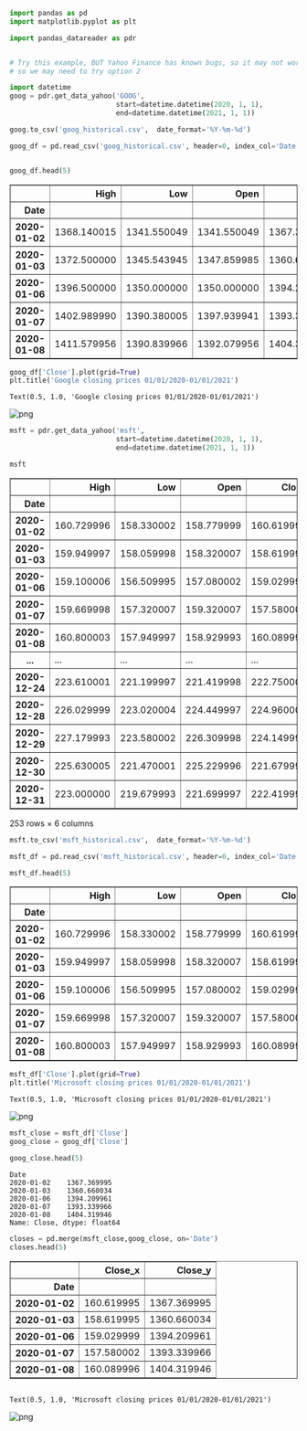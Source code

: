 ```python
import pandas as pd
import matplotlib.pyplot as plt
```


```python
import pandas_datareader as pdr


# Try this example, BUT Yahoo Finance has known bugs, so it may not work (their end, theif fault), 
# so we may need to try option 2

import datetime 
goog = pdr.get_data_yahoo('GOOG', 
                          start=datetime.datetime(2020, 1, 1), 
                          end=datetime.datetime(2021, 1, 1))

```


```python
goog.to_csv('goog_historical.csv',  date_format='%Y-%m-%d')


```


```python
goog_df = pd.read_csv('goog_historical.csv', header=0, index_col='Date',parse_dates=True)



```


```python
goog_df.head(5)
```




<div>
<style scoped>
    .dataframe tbody tr th:only-of-type {
        vertical-align: middle;
    }

    .dataframe tbody tr th {
        vertical-align: top;
    }

    .dataframe thead th {
        text-align: right;
    }
</style>
<table border="1" class="dataframe">
  <thead>
    <tr style="text-align: right;">
      <th></th>
      <th>High</th>
      <th>Low</th>
      <th>Open</th>
      <th>Close</th>
      <th>Volume</th>
      <th>Adj Close</th>
    </tr>
    <tr>
      <th>Date</th>
      <th></th>
      <th></th>
      <th></th>
      <th></th>
      <th></th>
      <th></th>
    </tr>
  </thead>
  <tbody>
    <tr>
      <th>2020-01-02</th>
      <td>1368.140015</td>
      <td>1341.550049</td>
      <td>1341.550049</td>
      <td>1367.369995</td>
      <td>1406600</td>
      <td>1367.369995</td>
    </tr>
    <tr>
      <th>2020-01-03</th>
      <td>1372.500000</td>
      <td>1345.543945</td>
      <td>1347.859985</td>
      <td>1360.660034</td>
      <td>1186400</td>
      <td>1360.660034</td>
    </tr>
    <tr>
      <th>2020-01-06</th>
      <td>1396.500000</td>
      <td>1350.000000</td>
      <td>1350.000000</td>
      <td>1394.209961</td>
      <td>1732300</td>
      <td>1394.209961</td>
    </tr>
    <tr>
      <th>2020-01-07</th>
      <td>1402.989990</td>
      <td>1390.380005</td>
      <td>1397.939941</td>
      <td>1393.339966</td>
      <td>1502700</td>
      <td>1393.339966</td>
    </tr>
    <tr>
      <th>2020-01-08</th>
      <td>1411.579956</td>
      <td>1390.839966</td>
      <td>1392.079956</td>
      <td>1404.319946</td>
      <td>1528000</td>
      <td>1404.319946</td>
    </tr>
  </tbody>
</table>
</div>




```python
goog_df['Close'].plot(grid=True)
plt.title('Google closing prices 01/01/2020-01/01/2021')
```




    Text(0.5, 1.0, 'Google closing prices 01/01/2020-01/01/2021')




    
![png](output_5_1.png)
    



```python
msft = pdr.get_data_yahoo('msft', 
                          start=datetime.datetime(2020, 1, 1), 
                          end=datetime.datetime(2021, 1, 1))
```


```python
msft
```




<div>
<style scoped>
    .dataframe tbody tr th:only-of-type {
        vertical-align: middle;
    }

    .dataframe tbody tr th {
        vertical-align: top;
    }

    .dataframe thead th {
        text-align: right;
    }
</style>
<table border="1" class="dataframe">
  <thead>
    <tr style="text-align: right;">
      <th></th>
      <th>High</th>
      <th>Low</th>
      <th>Open</th>
      <th>Close</th>
      <th>Volume</th>
      <th>Adj Close</th>
    </tr>
    <tr>
      <th>Date</th>
      <th></th>
      <th></th>
      <th></th>
      <th></th>
      <th></th>
      <th></th>
    </tr>
  </thead>
  <tbody>
    <tr>
      <th>2020-01-02</th>
      <td>160.729996</td>
      <td>158.330002</td>
      <td>158.779999</td>
      <td>160.619995</td>
      <td>22622100.0</td>
      <td>158.205765</td>
    </tr>
    <tr>
      <th>2020-01-03</th>
      <td>159.949997</td>
      <td>158.059998</td>
      <td>158.320007</td>
      <td>158.619995</td>
      <td>21116200.0</td>
      <td>156.235825</td>
    </tr>
    <tr>
      <th>2020-01-06</th>
      <td>159.100006</td>
      <td>156.509995</td>
      <td>157.080002</td>
      <td>159.029999</td>
      <td>20813700.0</td>
      <td>156.639694</td>
    </tr>
    <tr>
      <th>2020-01-07</th>
      <td>159.669998</td>
      <td>157.320007</td>
      <td>159.320007</td>
      <td>157.580002</td>
      <td>21634100.0</td>
      <td>155.211456</td>
    </tr>
    <tr>
      <th>2020-01-08</th>
      <td>160.800003</td>
      <td>157.949997</td>
      <td>158.929993</td>
      <td>160.089996</td>
      <td>27746500.0</td>
      <td>157.683731</td>
    </tr>
    <tr>
      <th>...</th>
      <td>...</td>
      <td>...</td>
      <td>...</td>
      <td>...</td>
      <td>...</td>
      <td>...</td>
    </tr>
    <tr>
      <th>2020-12-24</th>
      <td>223.610001</td>
      <td>221.199997</td>
      <td>221.419998</td>
      <td>222.750000</td>
      <td>10550600.0</td>
      <td>221.726166</td>
    </tr>
    <tr>
      <th>2020-12-28</th>
      <td>226.029999</td>
      <td>223.020004</td>
      <td>224.449997</td>
      <td>224.960007</td>
      <td>17933500.0</td>
      <td>223.925995</td>
    </tr>
    <tr>
      <th>2020-12-29</th>
      <td>227.179993</td>
      <td>223.580002</td>
      <td>226.309998</td>
      <td>224.149994</td>
      <td>17403200.0</td>
      <td>223.119720</td>
    </tr>
    <tr>
      <th>2020-12-30</th>
      <td>225.630005</td>
      <td>221.470001</td>
      <td>225.229996</td>
      <td>221.679993</td>
      <td>20272300.0</td>
      <td>220.661072</td>
    </tr>
    <tr>
      <th>2020-12-31</th>
      <td>223.000000</td>
      <td>219.679993</td>
      <td>221.699997</td>
      <td>222.419998</td>
      <td>20942100.0</td>
      <td>221.397675</td>
    </tr>
  </tbody>
</table>
<p>253 rows × 6 columns</p>
</div>




```python
msft.to_csv('msft_historical.csv',  date_format='%Y-%m-%d')
```


```python
msft_df = pd.read_csv('msft_historical.csv', header=0, index_col='Date',parse_dates=True)
```


```python
msft_df.head(5)
```




<div>
<style scoped>
    .dataframe tbody tr th:only-of-type {
        vertical-align: middle;
    }

    .dataframe tbody tr th {
        vertical-align: top;
    }

    .dataframe thead th {
        text-align: right;
    }
</style>
<table border="1" class="dataframe">
  <thead>
    <tr style="text-align: right;">
      <th></th>
      <th>High</th>
      <th>Low</th>
      <th>Open</th>
      <th>Close</th>
      <th>Volume</th>
      <th>Adj Close</th>
    </tr>
    <tr>
      <th>Date</th>
      <th></th>
      <th></th>
      <th></th>
      <th></th>
      <th></th>
      <th></th>
    </tr>
  </thead>
  <tbody>
    <tr>
      <th>2020-01-02</th>
      <td>160.729996</td>
      <td>158.330002</td>
      <td>158.779999</td>
      <td>160.619995</td>
      <td>22622100.0</td>
      <td>158.205765</td>
    </tr>
    <tr>
      <th>2020-01-03</th>
      <td>159.949997</td>
      <td>158.059998</td>
      <td>158.320007</td>
      <td>158.619995</td>
      <td>21116200.0</td>
      <td>156.235825</td>
    </tr>
    <tr>
      <th>2020-01-06</th>
      <td>159.100006</td>
      <td>156.509995</td>
      <td>157.080002</td>
      <td>159.029999</td>
      <td>20813700.0</td>
      <td>156.639694</td>
    </tr>
    <tr>
      <th>2020-01-07</th>
      <td>159.669998</td>
      <td>157.320007</td>
      <td>159.320007</td>
      <td>157.580002</td>
      <td>21634100.0</td>
      <td>155.211456</td>
    </tr>
    <tr>
      <th>2020-01-08</th>
      <td>160.800003</td>
      <td>157.949997</td>
      <td>158.929993</td>
      <td>160.089996</td>
      <td>27746500.0</td>
      <td>157.683731</td>
    </tr>
  </tbody>
</table>
</div>




```python
msft_df['Close'].plot(grid=True)
plt.title('Microsoft closing prices 01/01/2020-01/01/2021')
```




    Text(0.5, 1.0, 'Microsoft closing prices 01/01/2020-01/01/2021')




    
![png](output_11_1.png)
    



```python
msft_close = msft_df['Close']
goog_close = goog_df['Close']

goog_close.head(5)

```




    Date
    2020-01-02    1367.369995
    2020-01-03    1360.660034
    2020-01-06    1394.209961
    2020-01-07    1393.339966
    2020-01-08    1404.319946
    Name: Close, dtype: float64




```python
closes = pd.merge(msft_close,goog_close, on='Date')
closes.head(5)
```




<div>
<style scoped>
    .dataframe tbody tr th:only-of-type {
        vertical-align: middle;
    }

    .dataframe tbody tr th {
        vertical-align: top;
    }

    .dataframe thead th {
        text-align: right;
    }
</style>
<table border="1" class="dataframe">
  <thead>
    <tr style="text-align: right;">
      <th></th>
      <th>Close_x</th>
      <th>Close_y</th>
    </tr>
    <tr>
      <th>Date</th>
      <th></th>
      <th></th>
    </tr>
  </thead>
  <tbody>
    <tr>
      <th>2020-01-02</th>
      <td>160.619995</td>
      <td>1367.369995</td>
    </tr>
    <tr>
      <th>2020-01-03</th>
      <td>158.619995</td>
      <td>1360.660034</td>
    </tr>
    <tr>
      <th>2020-01-06</th>
      <td>159.029999</td>
      <td>1394.209961</td>
    </tr>
    <tr>
      <th>2020-01-07</th>
      <td>157.580002</td>
      <td>1393.339966</td>
    </tr>
    <tr>
      <th>2020-01-08</th>
      <td>160.089996</td>
      <td>1404.319946</td>
    </tr>
  </tbody>
</table>
</div>




```python

```




    Text(0.5, 1.0, 'Microsoft closing prices 01/01/2020-01/01/2021')




    
![png](output_14_1.png)
    



```python

```
